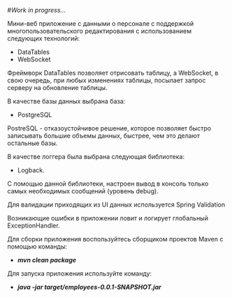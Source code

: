 #*Work in progress...*

Мини-веб приложение c данными о персонале с поддержкой 
многопользовательского редактирования с использованием 
следующих технологий:
- DataTables
- WebSocket

Фреймворк DataTables позволяет отрисовать таблицу, а WebSocket, 
в свою очередь, при любых изменениях таблицы, посылает запрос серверу 
на обновление таблицы.

В качестве базы данных выбрана база:
- PostgreSQL

PostreSQL - отказоустойчивое решение, которое позволяет быстро записывать
большие объемы данных, быстрее, чем это делают остальные базы.

В качестве логгера была выбрана следующая библиотека:
- Logback. 
  
С помощью данной библиотеки, настроен вывод в консоль только самых 
необходимых сообщений (уровень debug). 

Для валидации приходящих из UI данных используется Spring Validation

Возникающие ошибки в приложении ловит и логирует глобальный 
ExceptionHandler.

Для сборки приложения воспользуйтесь сборщиком
проектов Maven с помощью команды:
- ***mvn clean package***

Для запуска приложения используйте команду:
- ***java -jar target/employees-0.0.1-SNAPSHOT.jar***